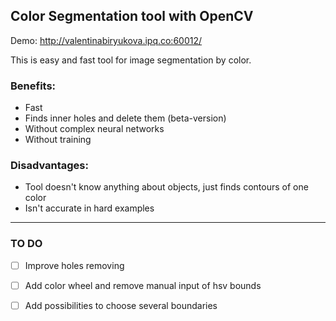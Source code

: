 ## Color Segmentation tool with OpenCV

Demo: http://valentinabiryukova.ipq.co:60012/

This is easy and fast tool for image segmentation by color.

### Benefits:

- Fast 
- Finds inner holes and delete them (beta-version)
- Without complex neural networks
- Without training

### Disadvantages:

- Tool doesn't know anything about objects, just finds contours of one color
- Isn't accurate in hard examples

------------------

### TO DO

- [ ] Improve holes removing
- [ ] Add color wheel and remove manual input of hsv bounds
- [ ] Add possibilities to choose several boundaries


